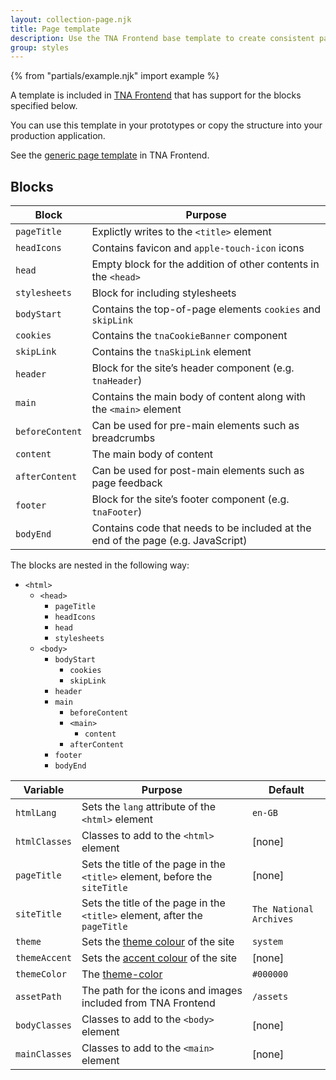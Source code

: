 ```yaml
---
layout: collection-page.njk
title: Page template
description: Use the TNA Frontend base template to create consistent page layouts.
group: styles
---
```


{% from "partials/example.njk" import example %}

A template is included in [TNA Frontend](https://github.com/nationalarchives/tna-frontend) that has support for the blocks specified below.

You can use this template in your prototypes or copy the structure into your production application.

See the [generic page template](https://github.com/nationalarchives/tna-frontend/blob/main/src/nationalarchives/templates/layouts/_generic.njk) in TNA Frontend.

<!-- {{ example({ group: "styles", item: "layout", example: "template", html: false, nunjucks: false, size: "xxl", noPadding: true }) }} -->

## Blocks

| Block           | Purpose                                                                          |
| --------------- | -------------------------------------------------------------------------------- |
| `pageTitle`     | Explictly writes to the `<title>` element                                        |
| `headIcons`     | Contains favicon and `apple-touch-icon` icons                                    |
| `head`          | Empty block for the addition of other contents in the `<head>`                   |
| `stylesheets`   | Block for including stylesheets                                                  |
| `bodyStart`     | Contains the top-of-page elements `cookies` and `skipLink`                       |
| `cookies`       | Contains the `tnaCookieBanner` component                                         |
| `skipLink`      | Contains the `tnaSkipLink` element                                               |
| `header`        | Block for the site’s header component (e.g. `tnaHeader`)                         |
| `main`          | Contains the main body of content along with the `<main>` element                |
| `beforeContent` | Can be used for pre-main elements such as breadcrumbs                            |
| `content`       | The main body of content                                                         |
| `afterContent`  | Can be used for post-main elements such as page feedback                         |
| `footer`        | Block for the site’s footer component (e.g. `tnaFooter`)                         |
| `bodyEnd`       | Contains code that needs to be included at the end of the page (e.g. JavaScript) |

The blocks are nested in the following way:

- `<html>`
  - `<head>`
    - `pageTitle`
    - `headIcons`
    - `head`
    - `stylesheets`
  - `<body>`
    - `bodyStart`
      - `cookies`
      - `skipLink`
    - `header`
    - `main`
      - `beforeContent`
      - `<main>`
        - `content`
      - `afterContent`
    - `footer`
    - `bodyEnd`

| Variable      | Purpose                                                                                            | Default                 |
| ------------- | -------------------------------------------------------------------------------------------------- | ----------------------- |
| `htmlLang`    | Sets the `lang` attribute of the `<html>` element                                                  | `en-GB`                 |
| `htmlClasses` | Classes to add to the `<html>` element                                                             | [none]                  |
| `pageTitle`   | Sets the title of the page in the `<title>` element, before the `siteTitle`                        | [none]                  |
| `siteTitle`   | Sets the title of the page in the `<title>` element, after the `pageTitle`                         | `The National Archives` |
| `theme`       | Sets the [theme colour](../../styles/colours/#theme-colours) of the site                           | `system`                |
| `themeAccent` | Sets the [accent colour](../../styles/colours/#accent-colours) of the site                         | [none]                  |
| `themeColor`  | The [theme-color](https://developer.mozilla.org/en-US/docs/Web/HTML/Element/meta/name/theme-color) | `#000000`               |
| `assetPath`   | The path for the icons and images included from TNA Frontend                                       | `/assets`               |
| `bodyClasses` | Classes to add to the `<body>` element                                                             | [none]                  |
| `mainClasses` | Classes to add to the `<main>` element                                                             | [none]                  |
